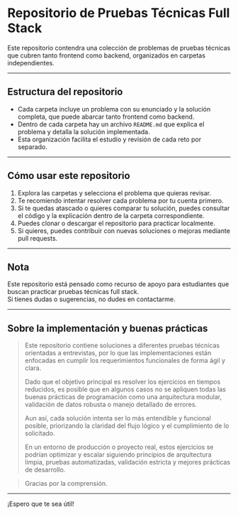 # Repositorio de Pruebas Técnicas Full Stack

Este repositorio contendra una colección de problemas de pruebas técnicas que cubren tanto frontend como backend, organizados en carpetas independientes.

---

## Estructura del repositorio

- Cada carpeta incluye un problema con su enunciado y la solución completa, que puede abarcar tanto frontend como backend.
- Dentro de cada carpeta hay un archivo `README.md` que explica el problema y detalla la solución implementada.
- Esta organización facilita el estudio y revisión de cada reto por separado.

---

## Cómo usar este repositorio

1. Explora las carpetas y selecciona el problema que quieras revisar.
2. Te recomiendo intentar resolver cada problema por tu cuenta primero.
3. Si te quedas atascado o quieres comparar tu solución, puedes consultar el código y la explicación dentro de la carpeta correspondiente.
4. Puedes clonar o descargar el repositorio para practicar localmente.
5. Si quieres, puedes contribuir con nuevas soluciones o mejoras mediante pull requests.

---

## Nota

Este repositorio está pensado como recurso de apoyo para estudiantes que buscan practicar pruebas técnicas full stack.  
Si tienes dudas o sugerencias, no dudes en contactarme.

---

## Sobre la implementación y buenas prácticas


> Este repositorio contiene soluciones a diferentes pruebas técnicas orientadas a entrevistas, por lo que las implementaciones están enfocadas en cumplir los requerimientos funcionales de forma ágil y clara.  
>  
> Dado que el objetivo principal es resolver los ejercicios en tiempos reducidos, es posible que en algunos casos no se apliquen todas las buenas prácticas de programación como una arquitectura modular, validación de datos robusta o manejo detallado de errores.  
>  
> Aun así, cada solución intenta ser lo más entendible y funcional posible, priorizando la claridad del flujo lógico y el cumplimiento de lo solicitado.  
>  
> En un entorno de producción o proyecto real, estos ejercicios se podrían optimizar y escalar siguiendo principios de arquitectura limpia, pruebas automatizadas, validación estricta y mejores prácticas de desarrollo.

> Gracias por la comprensión.

---

¡Espero que te sea útil!
